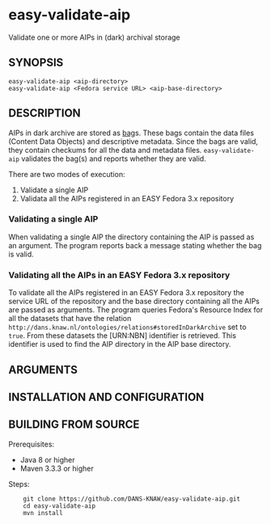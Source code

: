 easy-validate-aip
=================

Validate one or more AIPs in (dark) archival storage

SYNOPSIS
--------

    easy-validate-aip <aip-directory>
    easy-validate-aip <Fedora service URL> <aip-base-directory>
    
DESCRIPTION
-----------
AIPs in dark archive are stored as [bag]s. These bags contain the data files (Content Data Objects) and descriptive metadata. Since the
bags are valid, they contain checkums for all the data and metadata files. `easy-validate-aip` validates the bag(s) and reports whether
they are valid. 

There are two modes of execution:

1. Validate a single AIP
2. Validata all the AIPs registered in an EASY Fedora 3.x repository

### Validating a single AIP
When validating a single AIP the directory containing the AIP is passed as an argument. The program reports back a message stating
whether the bag is valid.

### Validating all the AIPs in an EASY Fedora 3.x repository
To validate all the AIPs registered in an EASY Fedora 3.x repository the service URL of the repository and the base directory containing
all the AIPs are passed as arguments. The program queries Fedora's Resource Index for all the datasets that have the relation `http://dans.knaw.nl/ontologies/relations#storedInDarkArchive` set to `true`. From these datasets the [URN:NBN] identifier is retrieved.
This identifier is used to find the AIP directory in the AIP base directory. 


ARGUMENTS
---------



INSTALLATION AND CONFIGURATION
------------------------------



BUILDING FROM SOURCE
--------------------
Prerequisites:

* Java 8 or higher
* Maven 3.3.3 or higher
 
Steps:

        git clone https://github.com/DANS-KNAW/easy-validate-aip.git
        cd easy-validate-aip
        mvn install









[bag]: https://tools.ietf.org/html/draft-kunze-bagit-12
